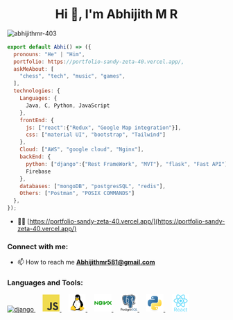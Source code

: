 <h1 align="center">Hi 👋, I'm Abhijith M R</h1>

<p align="left"> <img src="https://komarev.com/ghpvc/?username=abhijithmr-403&label=Profile%20views&color=347393&style=flat" alt="abhijithmr-403" /> </p>

```js
export default Abhi() => ({
  pronouns: "He" | "Him",
  portfolio: https://portfolio-sandy-zeta-40.vercel.app/,
  askMeAbout: [
    "chess", "tech", "music", "games",
  ],
  technologies: {
    Languages: {
      Java, C, Python, JavaScript
    },
    frontEnd: {
      js: ["react":{"Redux", "Google Map integration"}],
      css: ["material UI", "bootstrap", "Tailwind"]
    },
    Cloud: ["AWS", "google cloud", "Nginx"],
    backEnd: {
      python: ["django":{"Rest FrameWork", "MVT"}, "flask", "Fast API"],
      Firebase
    },
    databases: ["mongoDB", "postgresSQL", "redis"],
    Others: ["Postman", "POSIX COMMANDS"]
  },
});
```

- 👨‍💻 [https://portfolio-sandy-zeta-40.vercel.app/](https://portfolio-sandy-zeta-40.vercel.app/)

<h3 align="left">Connect with me:</h3>

- 📫 How to reach me **Abhijithmr581@gmail.com**

<p align="left">
</p>

<h3 align="left">Languages and Tools:</h3>
<p align="left"> <a href="https://www.djangoproject.com/" target="_blank" rel="noreferrer"> <img src="https://cdn.worldvectorlogo.com/logos/django.svg" alt="django" width="40" height="40"/> </a>
  <img width="12" />
  <a href="https://developer.mozilla.org/en-US/docs/Web/JavaScript" target="_blank" rel="noreferrer"> <img src="https://raw.githubusercontent.com/devicons/devicon/master/icons/javascript/javascript-original.svg" alt="javascript" width="40" height="40"/> </a>
  <img width="12" />
  <a href="https://www.linux.org/" target="_blank" rel="noreferrer"> <img src="https://raw.githubusercontent.com/devicons/devicon/master/icons/linux/linux-original.svg" alt="linux" width="40" height="40"/> </a> 
  <img width="12" />
  <a href="https://www.nginx.com" target="_blank" rel="noreferrer"> <img src="https://raw.githubusercontent.com/devicons/devicon/master/icons/nginx/nginx-original.svg" alt="nginx" width="40" height="40"/> </a>
  <img width="12" />
  <a href="https://www.postgresql.org" target="_blank" rel="noreferrer"> <img src="https://raw.githubusercontent.com/devicons/devicon/master/icons/postgresql/postgresql-original-wordmark.svg" alt="postgresql" width="40" height="40"/> </a>
  <img width="12" />
  <a href="https://www.python.org" target="_blank" rel="noreferrer"> <img src="https://raw.githubusercontent.com/devicons/devicon/master/icons/python/python-original.svg" alt="python" width="40" height="40"/> </a>
  <img width="12" />
  <a href="https://reactjs.org/" target="_blank" rel="noreferrer"> <img src="https://raw.githubusercontent.com/devicons/devicon/master/icons/react/react-original-wordmark.svg" alt="react" width="40" height="40"/> </a> </p>


